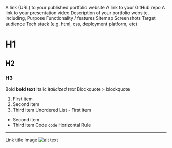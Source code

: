 A link (URL) to your published portfolio website
A link to your GitHub repo
A link to your presentation video
Description of your portfolio website, including,
Purpose
Functionality / features
Sitemap
Screenshots
Target audience
Tech stack (e.g. html, css, deployment platform, etc)


# H1
## H2
### H3
Bold	**bold text**
Italic	*italicized text*
Blockquote	> blockquote
1. First item
2. Second item
3. Third item
Unordered List	- First item
- Second item
- Third item
Code	`code`
Horizontal Rule	
---
Link	[title](https://www.example.com)
Image	![alt text](image.jpg)